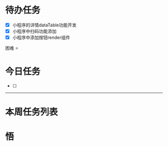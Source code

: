 # 待办任务
- [x] 小程序的详情dataTable功能开发
- [x] 小程序中扫码功能添加
- [x] 小程序中添加按钮render组件

困难
⭐

# 今日任务
- [ ] 




------
# 本周任务列表



# 悟